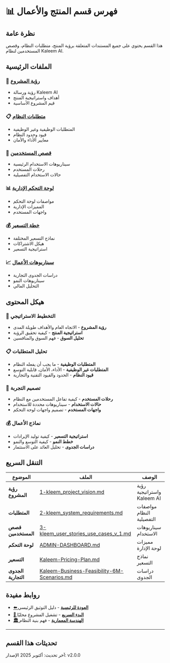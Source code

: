 # 📊 فهرس قسم المنتج والأعمال

## نظرة عامة
هذا القسم يحتوي على جميع المستندات المتعلقة برؤية المنتج، متطلبات النظام، وقصص المستخدمين لنظام Kaleem AI.

## الملفات الرئيسية

### 🎯 [رؤية المشروع](./1-kleem_project_vision.md)
- رؤية ورسالة Kaleem AI
- أهداف واستراتيجية المنتج
- قيم المشروع الأساسية

### 📋 [متطلبات النظام](./2-kleem_system_requirements.md)
- المتطلبات الوظيفية وغير الوظيفية
- قيود وحدود النظام
- معايير الأداء والأمان

### 👥 [قصص المستخدمين](./3-kleem_user_stories_use_cases_v_1.md)
- سيناريوهات الاستخدام الرئيسية
- رحلات المستخدم
- حالات الاستخدام التفصيلية

### 📊 [لوحة التحكم الإدارية](./ADMIN-DASHBOARD.md)
- مواصفات لوحة التحكم
- المميزات الإدارية
- واجهات المستخدم

### 💰 [خطة التسعير](./Kaleem-Pricing-Plan.md)
- نماذج التسعير المختلفة
- هيكل الاشتراكات
- استراتيجية التسعير

### 📈 [سيناريوهات الأعمال](./Kaleem-Business-Feasibility-6M-Scenarios.md)
- دراسات الجدوى التجارية
- سيناريوهات النمو
- التحليل المالي

## هيكل المحتوى

### 🎯 التخطيط الاستراتيجي
- **رؤية المشروع** - الاتجاه العام والأهداف طويلة المدى
- **استراتيجية المنتج** - كيفية تحقيق الرؤية
- **تحليل السوق** - فهم السوق والمنافسين

### 📋 تحليل المتطلبات
- **المتطلبات الوظيفية** - ما يجب أن يفعله النظام
- **المتطلبات غير الوظيفية** - الأداء، الأمان، قابلية التوسع
- **قيود النظام** - الحدود والقيود التقنية والتجارية

### 👥 تصميم التجربة
- **رحلات المستخدم** - كيفية تفاعل المستخدمين مع النظام
- **حالات الاستخدام** - سيناريوهات محددة للاستخدام
- **واجهات المستخدم** - تصميم واجهات لوحة التحكم

### 💰 نماذج الأعمال
- **استراتيجية التسعير** - كيفية توليد الإيرادات
- **خطط النمو** - كيفية التوسع والنمو
- **دراسات الجدوى** - تحليل العائد على الاستثمار

## التنقل السريع

| الموضوع | الملف | الوصف |
|----------|--------|---------|
| **رؤية المشروع** | [1-kleem_project_vision.md](./1-kleem_project_vision.md) | رؤية واستراتيجية Kaleem AI |
| **المتطلبات** | [2-kleem_system_requirements.md](./2-kleem_system_requirements.md) | مواصفات النظام التفصيلية |
| **قصص المستخدمين** | [3-kleem_user_stories_use_cases_v_1.md](./3-kleem_user_stories_use_cases_v_1.md) | سيناريوهات الاستخدام |
| **لوحة التحكم** | [ADMIN-DASHBOARD.md](./ADMIN-DASHBOARD.md) | مميزات لوحة الإدارة |
| **التسعير** | [Kaleem-Pricing-Plan.md](./Kaleem-Pricing-Plan.md) | نماذج التسعير |
| **الجدوى التجارية** | [Kaleem-Business-Feasibility-6M-Scenarios.md](./Kaleem-Business-Feasibility-6M-Scenarios.md) | دراسات الجدوى |

## روابط مفيدة

- **[⬅️ العودة للرئيسية](../README.md)** - دليل التوثيق الرئيسي
- **[🚀 البدء السريع](../01-quick-start/)** - تشغيل المشروع محليًا
- **[🏛️ الهندسة المعمارية](../2-architecture/)** - فهم بنية النظام

---

## تحديثات هذا القسم

آخر تحديث: أكتوبر 2025
الإصدار: v2.0.0
